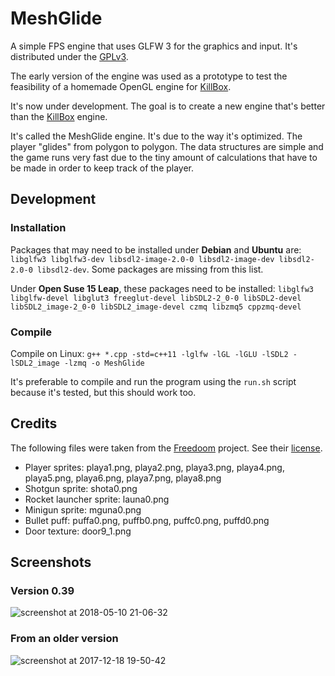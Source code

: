 # MeshGlide

A simple FPS engine that uses GLFW 3 for the graphics and input. It's distributed under the [GPLv3](https://www.gnu.org/licenses/gpl-3.0.en.html).

The early version of the engine was used as a prototype to test the feasibility of a homemade OpenGL engine for [KillBox](https://github.com/AXDOOMER/KillBox).

It's now under development. The goal is to create a new engine that's better than the [KillBox](https://github.com/AXDOOMER/KillBox) engine.

It's called the MeshGlide engine. It's due to the way it's optimized. The player "glides" from polygon to polygon. The data structures are simple and the game runs very fast due to the tiny amount of calculations that have to be made in order to keep track of the player.

## Development

### Installation

Packages that may need to be installed under **Debian** and **Ubuntu** are: `libglfw3 libglfw3-dev libsdl2-image-2.0-0 libsdl2-image-dev libsdl2-2.0-0 libsdl2-dev`. Some packages are missing from this list.

Under **Open Suse 15 Leap**, these packages need to be installed: `libglfw3 libglfw-devel libglut3 freeglut-devel libSDL2-2_0-0 libSDL2-devel libSDL2_image-2_0-0 libSDL2_image-devel czmq libzmq5 cppzmq-devel`

### Compile

Compile on Linux: `g++ *.cpp -std=c++11 -lglfw -lGL -lGLU -lSDL2 -lSDL2_image -lzmq -o MeshGlide`

It's preferable to compile and run the program using the `run.sh` script because it's tested, but this should work too.

## Credits

The following files were taken from the [Freedoom](https://github.com/freedoom/freedoom) project. See their [license](https://github.com/freedoom/freedoom/blob/master/COPYING.adoc).

* Player sprites: playa1.png, playa2.png, playa3.png, playa4.png, playa5.png, playa6.png, playa7.png, playa8.png
* Shotgun sprite: shota0.png
* Rocket launcher sprite: launa0.png
* Minigun sprite: mguna0.png
* Bullet puff: puffa0.png, puffb0.png, puffc0.png, puffd0.png
* Door texture: door9_1.png

## Screenshots

### Version 0.39

![screenshot at 2018-05-10 21-06-32](https://user-images.githubusercontent.com/6194072/40698505-4aac5550-639d-11e8-949c-be9c2fab0723.png)

### From an older version

![screenshot at 2017-12-18 19-50-42](https://user-images.githubusercontent.com/6194072/34324771-efb26d0a-e84b-11e7-9c4a-a0529cafe437.png)
